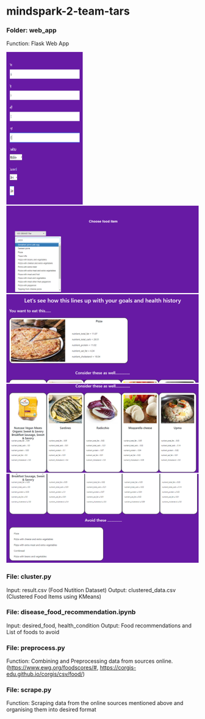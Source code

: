 # mindspark-2-team-tars

### Folder: web_app
Function: Flask Web App

<img src="images/image(5).png" width="200" height="400">
<img src="images/image(1).png">
<img src="images/image(2).png">
<img src="images/image(3).png">
<img src="images/image(4).png">

### File: cluster.py
Input: result.csv (Food Nutition Dataset)
Output: clustered_data.csv (Clustered Food Items using KMeans)

### File: disease_food_recommendation.ipynb
Input: desired_food, health_condition
Output: Food recommendations and List of foods to avoid

### File: preprocess.py
Function: Combining and Preprocessing data from sources online. (https://www.ewg.org/foodscores/#, https://corgis-edu.github.io/corgis/csv/food/)

### File: scrape.py
Function: Scraping data from the online sources mentioned above and organising them into desired format 
